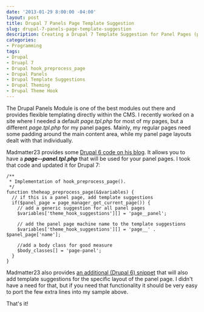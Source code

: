 ```yaml
---
date: '2013-01-29 8:00:00 -04:00'
layout: post
title: Drupal 7 Panels Page Template Suggestion
slug: drupal-7-panels-page-template-suggestion
description: Creating a Drupal 7 Template Suggestion for Panel Pages (page--panel.tpl.php).
categories:
- Programming
tags:
- Drupal
- Druapl 7
- Drupal hook_preprocess_page
- Drupal Panels
- Drupal Template Suggestions
- Drupal Theming
- Drupal Theme Hook
---
```


The Drupal Panels Module is one of the best modules out there and provides flexible templating directly within the CMS.  I recently worked on a site where I needed a default *page.tpl.php* for most of my pages, but a different *page.tpl.php* for my panel pages.  Mainly, my regular pages need some padding around the main content area, while my panel page layouts dealt with that individually.

Madmatter23 provides some [Drupal 6 code on his blog](http://grasmash.com/article/add-drupal-template-suggestion-panels-page-paneltplphp).  It allows you to have a ***page--panel.tpl.php*** that will be used for your panel pages. I took that code and updated it for Drupal 7:

    /**
     * Implementation of hook_preprocess_page().
     */
    function theheap_preprocess_page(&$variables) {
      // if this is a panel page, add template suggestions
      if($panel_page = page_manager_get_current_page()) {
        // add a generic suggestion for all panel pages
        $variables['theme_hook_suggestions'][] = 'page__panel';
        
        // add the panel page machine name to the template suggestions
        $variables['theme_hook_suggestions'][] = 'page__' . $panel_page['name'];

        //add a body class for good measure
        $body_classes[] = 'page-panel';
      }
    }

Madmatter23 also provides [an additional (Drupal 6) snippet](http://grasmash.com/article/add-drupal-template-suggestion-panels-page-paneltplphp) that will also add template suggestions for the specific layout of the panel page.  I didn't have a need for that, but if you need that functionality it should be very easy to port the few extra lines into my sample above.

That's it!

